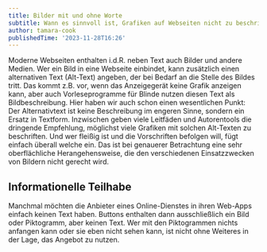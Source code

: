```yaml
---
title: Bilder mit und ohne Worte
subtitle: Wann es sinnvoll ist, Grafiken auf Webseiten nicht zu beschriften
author: tamara-cook
publishedTime: '2023-11-28T16:26'
---
```


Moderne Webseiten enthalten i.d.R. neben Text auch Bilder und andere Medien.
Wer ein Bild in eine Webseite einbindet, kann zusätzlich einen alternativen Text (Alt-Text) angeben, der bei Bedarf an die Stelle des Bildes tritt.
Das kommt z.B. vor, wenn das Anzeigegerät keine Grafik anzeigen kann, aber auch Vorleseprogramme für Blinde nutzen diesen Text als Bildbeschreibung.
Hier haben wir auch schon einen wesentlichen Punkt: Der Alternativtext ist keine Beschreibung im engeren Sinne, sondern ein Ersatz in Textform.
Inzwischen geben viele Leitfäden und Autorentools die dringende Empfehlung, möglichst viele Grafiken mit solchen Alt-Texten zu beschriften.
Und wer fleißig ist und die Vorschriften befolgen will, fügt einfach überall welche ein.
Das ist bei genauerer Betrachtung eine sehr oberflächliche Herangehensweise, die den verschiedenen Einsatzzwecken von Bildern nicht gerecht wird.

## Informationelle Teilhabe

Manchmal möchten die Anbieter eines Online-Dienstes in ihren Web-Apps einfach keinen Text haben.
Buttons enthalten dann ausschließlich ein Bild oder Piktogramm, aber keinen Text.
Wer mit den Piktogrammen nichts anfangen kann oder sie eben nicht sehen kann, ist nicht ohne Weiteres in der Lage, das Angebot zu nutzen.
